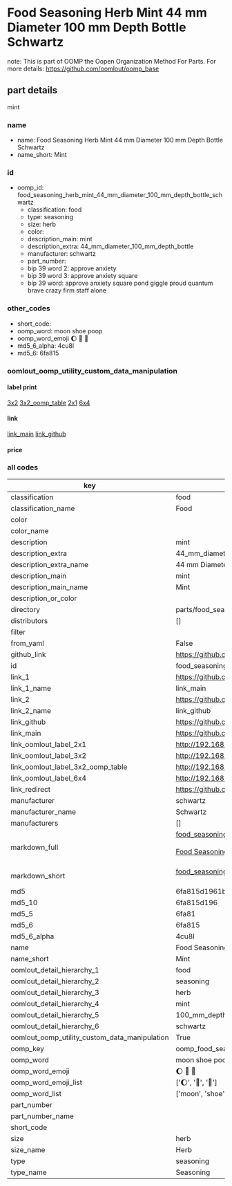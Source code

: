 # Food Seasoning Herb Mint 44 mm Diameter 100 mm Depth Bottle Schwartz  

note: This is part of OOMP the Oopen Organization Method For Parts. For more details: https://github.com/oomlout/oomp_base

##  part details
  



mint



### name
* name: Food Seasoning Herb Mint 44 mm Diameter 100 mm Depth Bottle Schwartz
* name_short: Mint
### id
* oomp_id: food_seasoning_herb_mint_44_mm_diameter_100_mm_depth_bottle_schwartz
  * classification: food
  * type: seasoning
  * size: herb
  * color: 
  * description_main: mint
  * description_extra: 44_mm_diameter_100_mm_depth_bottle
  * manufacturer: schwartz
  * part_number: 
  * bip 39 word 2: approve anxiety
  * bip 39 word 3: approve anxiety square
  * bip 39 word: approve anxiety square pond giggle proud quantum brave crazy firm staff alone

### other_codes
* short_code: 
* oomp_word: moon shoe poop
* oomp_word_emoji :moon: :shoe: :poop:
* md5_6_alpha: 4cu8l
* md5_6: 6fa815






### oomlout_oomp_utility_custom_data_manipulation
#### label print
[3x2](http://192.168.1.245:1112/?label=oomp%204cu8l)
[3x2_oomp_table](http://192.168.1.108:1112/?label=oomp%204cu8l)
[2x1](http://192.168.1.242:1112/?label=oomp%204cu8l)
[6x4](http://192.168.1.55:1112/?label=oomp%204cu8l)    

#### link

[link_main](https://github.com/oomlout/oomlout_oomp_version_1_messy/tree/main/parts/food_seasoning_herb_mint_44_mm_diameter_100_mm_depth_bottle_schwartz) [link_github](https://github.com/oomlout/oomlout_oomp_version_1_messy/tree/main/parts/food_seasoning_herb_mint_44_mm_diameter_100_mm_depth_bottle_schwartz)                             

#### price







### all codes 
| key | value |  
| --- | --- |  
| classification | food |  
| classification_name | Food |  
| color |  |  
| color_name |  |  
| description | mint |  
| description_extra | 44_mm_diameter_100_mm_depth_bottle |  
| description_extra_name | 44 mm Diameter 100 mm Depth Bottle |  
| description_main | mint |  
| description_main_name | Mint |  
| description_or_color |   |  
| directory | parts/food_seasoning_herb_mint_44_mm_diameter_100_mm_depth_bottle_schwartz |  
| distributors | [] |  
| filter |  |  
| from_yaml | False |  
| github_link | https://github.com/oomlout/oomlout_oomp_part_src/tree/main/parts/food_seasoning_herb_mint_44_mm_diameter_100_mm_depth_bottle_schwartz |  
| id | food_seasoning_herb_mint_44_mm_diameter_100_mm_depth_bottle_schwartz |  
| link_1 | https://github.com/oomlout/oomlout_oomp_version_1_messy/tree/main/parts/food_seasoning_herb_mint_44_mm_diameter_100_mm_depth_bottle_schwartz |  
| link_1_name | link_main |  
| link_2 | https://github.com/oomlout/oomlout_oomp_version_1_messy/tree/main/parts/food_seasoning_herb_mint_44_mm_diameter_100_mm_depth_bottle_schwartz |  
| link_2_name | link_github |  
| link_github | https://github.com/oomlout/oomlout_oomp_version_1_messy/tree/main/parts/food_seasoning_herb_mint_44_mm_diameter_100_mm_depth_bottle_schwartz |  
| link_main | https://github.com/oomlout/oomlout_oomp_version_1_messy/tree/main/parts/food_seasoning_herb_mint_44_mm_diameter_100_mm_depth_bottle_schwartz |  
| link_oomlout_label_2x1 | http://192.168.1.242:1112/?label=oomp%204cu8l |  
| link_oomlout_label_3x2 | http://192.168.1.245:1112/?label=oomp%204cu8l |  
| link_oomlout_label_3x2_oomp_table | http://192.168.1.108:1112/?label=oomp%204cu8l |  
| link_oomlout_label_6x4 | http://192.168.1.55:1112/?label=oomp%204cu8l |  
| link_redirect | https://github.com/oomlout/oomlout_oomp_version_1_messy/tree/main/parts/food_seasoning_herb_mint_44_mm_diameter_100_mm_depth_bottle_schwartz |  
| manufacturer | schwartz |  
| manufacturer_name | Schwartz |  
| manufacturers | [] |  
| markdown_full | [food_seasoning_herb_mint_44_mm_diameter_100_mm_depth_bottle_schwartz](none)<br>[](none)<br>[Food Seasoning Herb Mint 44 Mm Diameter 100 Mm Depth Bottle Schwartz](none)<br><br> |  
| markdown_short | [food_seasoning_herb_mint_44_mm_diameter_100_mm_depth_bottle_schwartz](none)<br><br> |  
| md5 | 6fa815d1961b55eab330fa7da6c28056 |  
| md5_10 | 6fa815d196 |  
| md5_5 | 6fa81 |  
| md5_6 | 6fa815 |  
| md5_6_alpha | 4cu8l |  
| name | Food Seasoning Herb Mint 44 mm Diameter 100 mm Depth Bottle Schwartz |  
| name_short | Mint |  
| oomlout_detail_hierarchy_1 | food |  
| oomlout_detail_hierarchy_2 | seasoning |  
| oomlout_detail_hierarchy_3 | herb |  
| oomlout_detail_hierarchy_4 | mint |  
| oomlout_detail_hierarchy_5 | 100_mm_depth |  
| oomlout_detail_hierarchy_6 | schwartz |  
| oomlout_oomp_utility_custom_data_manipulation | True |  
| oomp_key | oomp_food_seasoning_herb_mint_44_mm_diameter_100_mm_depth_bottle_schwartz |  
| oomp_word | moon shoe poop |  
| oomp_word_emoji | :moon: :shoe: :poop: |  
| oomp_word_emoji_list | [':moon:', ':shoe:', ':poop:'] |  
| oomp_word_list | ['moon', 'shoe', 'poop'] |  
| part_number |  |  
| part_number_name |  |  
| short_code |  |  
| size | herb |  
| size_name | Herb |  
| type | seasoning |  
| type_name | Seasoning |  
